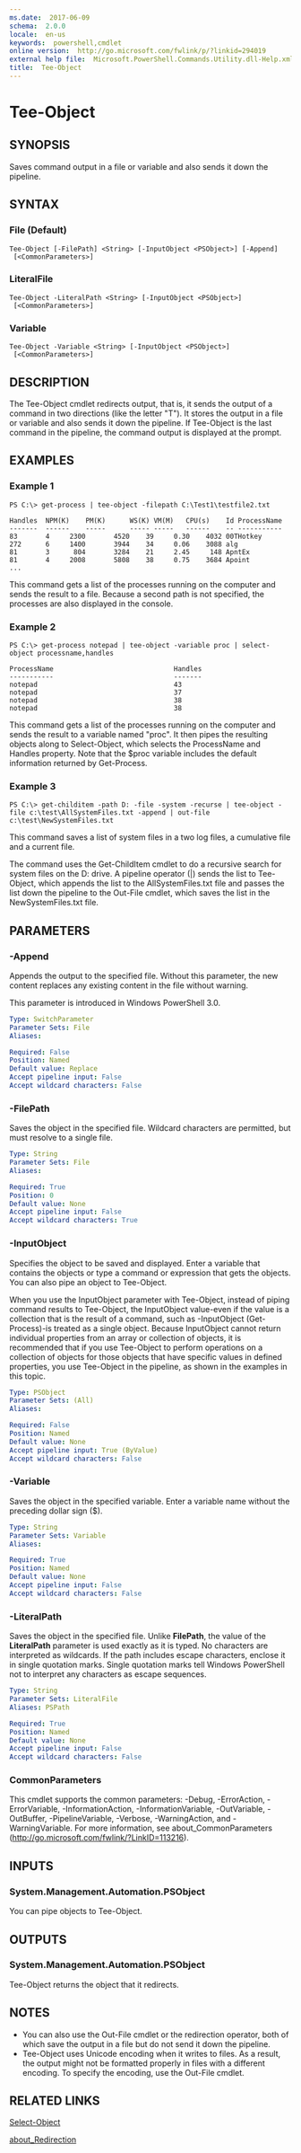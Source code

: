 ```yaml
---
ms.date:  2017-06-09
schema:  2.0.0
locale:  en-us
keywords:  powershell,cmdlet
online version:  http://go.microsoft.com/fwlink/p/?linkid=294019
external help file:  Microsoft.PowerShell.Commands.Utility.dll-Help.xml
title:  Tee-Object
---
```


# Tee-Object

## SYNOPSIS
Saves command output in a file or variable and also sends it down the pipeline.

## SYNTAX

### File (Default)
```
Tee-Object [-FilePath] <String> [-InputObject <PSObject>] [-Append]
 [<CommonParameters>]
```

### LiteralFile
```
Tee-Object -LiteralPath <String> [-InputObject <PSObject>]
 [<CommonParameters>]
```

### Variable
```
Tee-Object -Variable <String> [-InputObject <PSObject>]
 [<CommonParameters>]
```

## DESCRIPTION
The Tee-Object cmdlet redirects output, that is, it sends the output of a command in two directions (like the letter "T").
It stores the output in a file or variable and also sends it down the pipeline.
If Tee-Object is the last command in the pipeline, the command output is displayed at the prompt.

## EXAMPLES

### Example 1
```
PS C:\> get-process | tee-object -filepath C:\Test1\testfile2.txt

Handles  NPM(K)    PM(K)      WS(K) VM(M)   CPU(s)    Id ProcessName
-------  ------    -----      ----- -----   ------    -- -----------
83       4     2300       4520    39     0.30    4032 00THotkey
272      6     1400       3944    34     0.06    3088 alg
81       3      804       3284    21     2.45     148 ApntEx
81       4     2008       5808    38     0.75    3684 Apoint
...
```

This command gets a list of the processes running on the computer and sends the result to a file.
Because a second path is not specified, the processes are also displayed in the console.

### Example 2
```
PS C:\> get-process notepad | tee-object -variable proc | select-object processname,handles

ProcessName                              Handles
-----------                              -------
notepad                                  43
notepad                                  37
notepad                                  38
notepad                                  38
```

This command gets a list of the processes running on the computer and sends the result to a variable named "proc".
It then pipes the resulting objects along to Select-Object, which selects the ProcessName and Handles property.
Note that the $proc variable includes the default information returned by Get-Process.

### Example 3
```
PS C:\> get-childitem -path D: -file -system -recurse | tee-object -file c:\test\AllSystemFiles.txt -append | out-file c:\test\NewSystemFiles.txt
```

This command saves a list of system files in a two log files, a cumulative file and a current file.

The command uses the Get-ChildItem cmdlet to do a recursive search for system files on the D: drive.
A pipeline operator (|) sends the list to Tee-Object, which appends the list to the AllSystemFiles.txt file and passes the list down the pipeline to the Out-File cmdlet, which saves the list in the NewSystemFiles.txt file.

## PARAMETERS

### -Append
Appends the output to the specified file.
Without this parameter, the new content replaces any existing content in the file without warning.

This parameter is introduced in Windows PowerShell 3.0.

```yaml
Type: SwitchParameter
Parameter Sets: File
Aliases: 

Required: False
Position: Named
Default value: Replace
Accept pipeline input: False
Accept wildcard characters: False
```

### -FilePath
Saves the object in the specified file.
Wildcard characters are permitted, but must resolve to a single file.

```yaml
Type: String
Parameter Sets: File
Aliases: 

Required: True
Position: 0
Default value: None
Accept pipeline input: False
Accept wildcard characters: True
```

### -InputObject
Specifies the object to be saved and displayed.
Enter a variable that contains the objects or type a command or expression that gets the objects.
You can also pipe an object to Tee-Object.

When you use the InputObject parameter with Tee-Object, instead of piping command results to Tee-Object, the InputObject value-even if the value is a collection that is the result of a command, such as -InputObject (Get-Process)-is treated as a single object.
Because InputObject cannot return individual properties from an array or collection of objects, it is recommended that if you use Tee-Object to perform operations on a collection of objects for those objects that have specific values in defined properties, you use Tee-Object in the pipeline, as shown in the examples in this topic.

```yaml
Type: PSObject
Parameter Sets: (All)
Aliases: 

Required: False
Position: Named
Default value: None
Accept pipeline input: True (ByValue)
Accept wildcard characters: False
```

### -Variable
Saves the object in the specified variable.
Enter a variable name without the preceding dollar sign ($).

```yaml
Type: String
Parameter Sets: Variable
Aliases: 

Required: True
Position: Named
Default value: None
Accept pipeline input: False
Accept wildcard characters: False
```

### -LiteralPath
Saves the object in the specified file.
Unlike **FilePath**, the value of the **LiteralPath** parameter is used exactly as it is typed.
No characters are interpreted as wildcards.
If the path includes escape characters, enclose it in single quotation marks.
Single quotation marks tell Windows PowerShell not to interpret any characters as escape sequences.

```yaml
Type: String
Parameter Sets: LiteralFile
Aliases: PSPath

Required: True
Position: Named
Default value: None
Accept pipeline input: False
Accept wildcard characters: False
```

### CommonParameters
This cmdlet supports the common parameters: -Debug, -ErrorAction, -ErrorVariable, -InformationAction, -InformationVariable, -OutVariable, -OutBuffer, -PipelineVariable, -Verbose, -WarningAction, and -WarningVariable. For more information, see about_CommonParameters (http://go.microsoft.com/fwlink/?LinkID=113216).

## INPUTS

### System.Management.Automation.PSObject
You can pipe objects to Tee-Object.

## OUTPUTS

### System.Management.Automation.PSObject
Tee-Object returns the object that it redirects.

## NOTES
* You can also use the Out-File cmdlet or the redirection operator, both of which save the output in a file but do not send it down the pipeline.
* Tee-Object uses Unicode encoding when it writes to files. As a result, the output might not be formatted properly in files with a different encoding. To specify the encoding, use the Out-File cmdlet.

## RELATED LINKS

[Select-Object](Select-Object.md)

[about_Redirection](../Microsoft.PowerShell.Core/About/about_Redirection.md)

